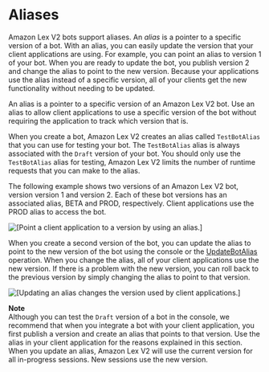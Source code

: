 # Aliases<a name="aliases"></a>

Amazon Lex V2 bots support aliases\. An *alias* is a pointer to a specific version of a bot\. With an alias, you can easily update the version that your client applications are using\. For example, you can point an alias to version 1 of your bot\. When you are ready to update the bot, you publish version 2 and change the alias to point to the new version\. Because your applications use the alias instead of a specific version, all of your clients get the new functionality without needing to be updated\.

An alias is a pointer to a specific version of an Amazon Lex V2 bot\. Use an alias to allow client applications to use a specific version of the bot without requiring the application to track which version that is\.

When you create a bot, Amazon Lex V2 creates an alias called `TestBotAlias` that you can use for testing your bot\. The `TestBotAlias` alias is always associated with the `Draft` version of your bot\. You should only use the `TestBotAlias` alias for testing, Amazon Lex V2 limits the number of runtime requests that you can make to the alias\.

The following example shows two versions of an Amazon Lex V2 bot, version version 1 and version 2\. Each of these bot versions has an associated alias, BETA and PROD, respectively\. Client applications use the PROD alias to access the bot\.

![\[Point a client application to a version by using an alias.\]](http://docs.aws.amazon.com/lexv2/latest/dg/images/lex-publish-alias-bot.png) 

When you create a second version of the bot, you can update the alias to point to the new version of the bot using the console or the [UpdateBotAlias](API_UpdateBotAlias.md) operation\. When you change the alias, all of your client applications use the new version\. If there is a problem with the new version, you can roll back to the previous version by simply changing the alias to point to that version\.

![\[Updating an alias changes the version used by client applications.\]](http://docs.aws.amazon.com/lexv2/latest/dg/images/lex-publish-alias-bot-v2.png) 

**Note**  
Although you can test the `Draft` version of a bot in the console, we recommend that when you integrate a bot with your client application, you first publish a version and create an alias that points to that version\. Use the alias in your client application for the reasons explained in this section\. When you update an alias, Amazon Lex V2 will use the current version for all in\-progress sessions\. New sessions use the new version\.